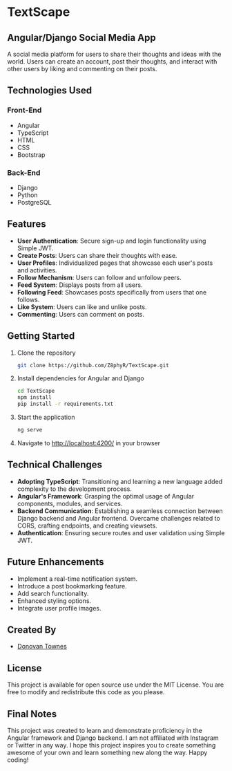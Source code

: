 # TextScape

## Angular/Django Social Media App

A social media platform for users to share their thoughts and ideas with the world. Users can create an account, post their thoughts, and interact with other users by liking and commenting on their posts.

## Technologies Used

### Front-End

* Angular
* TypeScript
* HTML
* CSS
* Bootstrap

### Back-End

* Django
* Python
* PostgreSQL

## Features

* **User Authentication**: Secure sign-up and login functionality using Simple JWT.
* **Create Posts**: Users can share their thoughts with ease.
* **User Profiles**: Individualized pages that showcase each user's posts and activities.
* **Follow Mechanism**: Users can follow and unfollow peers.
* **Feed System**: Displays posts from all users.
* **Following Feed**: Showcases posts specifically from users that one follows.
* **Like System**: Users can like and unlike posts.
* **Commenting**: Users can comment on posts.

## Getting Started

1. Clone the repository

    ```bash
    git clone https://github.com/Z8phyR/TextScape.git
    ```

2. Install dependencies for Angular and Django

    ```bash
    cd TextScape
    npm install
    pip install -r requirements.txt
    ```

3. Start the application

    ```bash
    ng serve
    ```

4. Navigate to <http://localhost:4200/> in your browser

## Technical Challenges

* **Adopting TypeScript**: Transitioning and learning a new language added complexity to the development process.
* **Angular's Framework**: Grasping the optimal usage of Angular components, modules, and services.
* **Backend Communication**: Establishing a seamless connection between Django backend and Angular frontend. Overcame challenges related to CORS, crafting endpoints, and creating viewsets.
* **Authentication**: Ensuring secure routes and user validation using Simple JWT.

## Future Enhancements

* Implement a real-time notification system.
* Introduce a post bookmarking feature.
* Add search functionality.
* Enhanced styling options.
* Integrate user profile images.

## Created By

* [Donovan Townes](https://discord.gg/yGsBGQAC49)

## License

This project is available for open source use under the MIT License. You are free to modify and redistribute this code as you please.

## Final Notes

This project was created to learn and demonstrate proficiency in the Angular framework and Django backend. I am not affiliated with Instagram or Twitter in any way.
I hope this project inspires you to create something awesome of your own and learn something new along the way. Happy coding!
